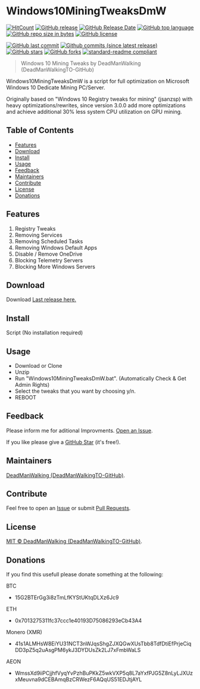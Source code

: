 # Windows10MiningTweaksDmW
[![HitCount](http://hits.dwyl.io/DeadManWalkingTO/Windows10MiningTweaksDmW.svg)](../../)
[![GitHub release](https://img.shields.io/github/release/DeadManWalkingTO/Windows10MiningTweaksDmW/all.svg)](../../releases/latest)
[![GitHub Release Date](https://img.shields.io/github/release-date-pre/DeadManWalkingTO/Windows10MiningTweaksDmW.svg)](../../releases/latest)
[![GitHub top language](https://img.shields.io/github/languages/top/DeadManWalkingTO/Windows10MiningTweaksDmW.svg)](../../)
[![GitHub repo size in bytes](https://img.shields.io/github/repo-size/DeadManWalkingTO/Windows10MiningTweaksDmW.svg)](../../)
[![GitHub license](https://img.shields.io/github/license/DeadManWalkingTO/Windows10MiningTweaksDmW.svg)](./LICENSE)

[![GitHub last commit](https://img.shields.io/github/last-commit/DeadManWalkingTO/Windows10MiningTweaksDmW.svg)](../../)
[![Github commits (since latest release)](https://img.shields.io/github/commits-since/DeadManWalkingTO/Windows10MiningTweaksDmW/latest.svg)](../../)
[![GitHub stars](https://img.shields.io/github/stars/DeadManWalkingTO/Windows10MiningTweaksDmW.svg)](../../stargazers)
[![GitHub forks](https://img.shields.io/github/forks/DeadManWalkingTO/Windows10MiningTweaksDmW.svg)](../../network)
[![standard-readme compliant](https://img.shields.io/badge/readme%20style-standard-brightgreen.svg)](./README.md)
> Windows 10 Mining Tweaks by DeadManWalking (DeadManWalkingTO-GitHub) 

Windows10MiningTweaksDmW is a script for full optimization on Microsoft Windows 10 Dedicate Mining PC/Server. 

Originally based on "Windows 10 Registry tweaks for mining" (jsanzsp) with heavy optimizations/rewrites, since version 3.0.0 add more optimizations and achieve additional 30% less system CPU utilization on GPU mining.

## Table of Contents
- [Features](#features)
- [Download](#download)
- [Install](#install)
- [Usage](#usage)
- [Feedback](#feedback)
- [Maintainers](#maintainers)
- [Contribute](#contribute)
- [License](#license)
- [Donations](#donations)

## Features
1. Registry Tweaks
2. Removing Services
3. Removing Scheduled Tasks
4. Removing Windows Default Apps
5. Disable / Remove OneDrive
6. Blocking Telemetry Servers
7. Blocking More Windows Servers

## Download
Download [Last release here.](../../releases/latest)

## Install
Script (No installation required)

## Usage
* Download or Clone
* Unzip
* Run "Windows10MiningTweaksDmW.bat". (Automatically Check & Get Admin Rights)
* Select the tweaks that you want by choosing y/n.
* REBOOT

## Feedback
Please inform me for aditional Improvments. [Open an Issue](../../issues).

If you like please give a [GitHub Star](../../stargazers) (it's free!).

## Maintainers
[DeadManWalking (DeadManWalkingTO-GitHub)](https://github.com/DeadManWalkingTO).

## Contribute
Feel free to open an [Issue](../../issues/new) or submit [Pull Requests](../../pulls).

## License
[MIT © DeadManWalking (DeadManWalkingTO-GitHub)](./LICENSE).

## Donations
If you find this usefull please donate something at the following:

BTC
* 15G2BTErGg3i8zTmLfKYStUKtqDLXz6Jc9

ETH
* 0x7013275311fc37ccc1e40193D75086293eCb43A4

Monero (XMR)
* 41s1ALMHsW8EiYU31NCT3nWJqsShgZJXQGwXUsTbb8TdfDtiEfPrjeCiqDD3pZ5q2uAsgPM6ykJ3DYDUsZk2LJ7xFmbWaLS

AEON
* WmssXd9iiPCjjhfVyqYvPzhBuPKkZ5wkVXP5q8L7aYxfPJG5Z8nLyLJXUzxMeuvna9dCEBAmqBzCRWezF6AQqUS51EDJtjAYL
